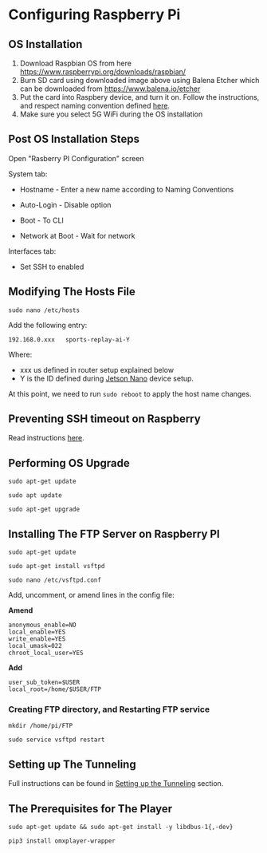 # Configuring Raspberry Pi

## OS Installation
1. Download Raspbian OS from here https://www.raspberrypi.org/downloads/raspbian/
2. Burn SD card using downloaded image above using Balena Etcher which can be downloaded from https://www.balena.io/etcher
3. Put the card into Raspbery device, and turn it on. Follow the instructions, and respect naming convention defined [here](COMMON.md).
4. Make sure you select 5G WiFi during the OS installation

## Post OS Installation Steps
Open "Rasberry PI Configuration" screen

System tab:
	
- Hostname - Enter a new name according to Naming Conventions

- Auto-Login - Disable option

- Boot - To CLI

- Network at Boot - Wait for network

Interfaces tab:
	
- Set SSH to enabled

## Modifying The Hosts File
`sudo nano /etc/hosts`
    
Add the following entry:

    192.168.0.xxx	sports-replay-ai-Y 
     
Where:
 - xxx us defined in router setup explained below
 - Y is the ID defined during [Jetson Nano](JETSON.md) device setup.

At this point, we need to run `sudo reboot` to apply the host name changes.

## Preventing SSH timeout on Raspberry
Read instructions [here](COMMON.md).

## Performing OS Upgrade

`sudo apt-get update`

`sudo apt update`

`sudo apt-get upgrade`
    
## Installing The FTP Server on Raspberry PI

`sudo apt-get update`

`sudo apt-get install vsftpd`

`sudo nano /etc/vsftpd.conf`

Add, uncomment, or amend lines in the config file:

__Amend__

    anonymous_enable=NO
    local_enable=YES
    write_enable=YES
    local_umask=022
    chroot_local_user=YES

__Add__

    user_sub_token=$USER
    local_root=/home/$USER/FTP

### Creating FTP directory, and Restarting FTP service

`mkdir /home/pi/FTP`

`sudo service vsftpd restart`

## Setting up The Tunneling
Full instructions can be found in [Setting up the Tunneling](../README.md) section.

## The Prerequisites for The Player
`sudo apt-get update && sudo apt-get install -y libdbus-1{,-dev}`

`pip3 install omxplayer-wrapper`

